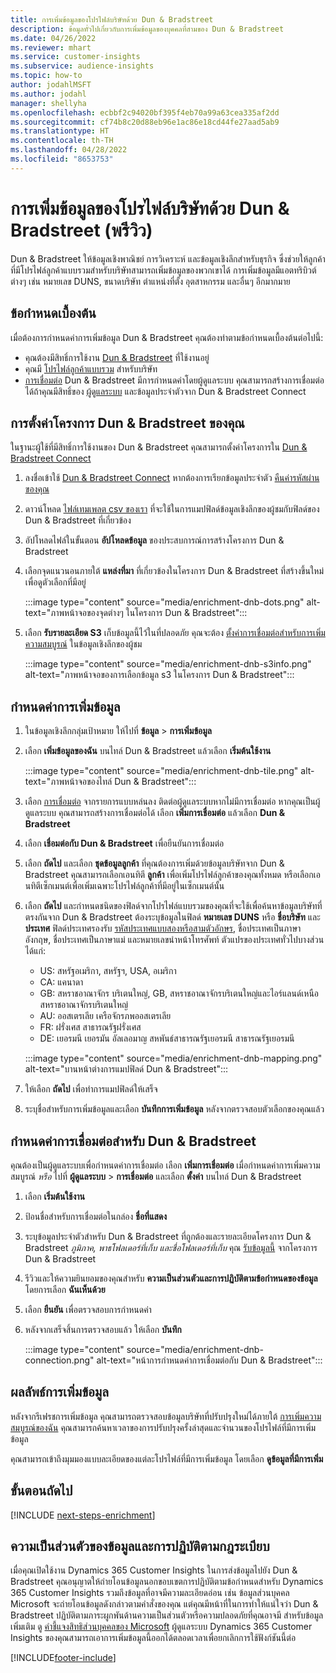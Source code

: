 ```yaml
---
title: การเพิ่มข้อมูลของโปรไฟล์บริษัทด้วย Dun & Bradstreet
description: ข้อมูลทั่วไปเกี่ยวกับการเพิ่มข้อมูลของบุคคลที่สามของ Dun & Bradstreet
ms.date: 04/26/2022
ms.reviewer: mhart
ms.service: customer-insights
ms.subservice: audience-insights
ms.topic: how-to
author: jodahlMSFT
ms.author: jodahl
manager: shellyha
ms.openlocfilehash: ecbbf2c94020bf395f4eb70a99a63cea335af2dd
ms.sourcegitcommit: cf74b8c20d88eb96e1ac86e18cd44fe27aad5ab9
ms.translationtype: HT
ms.contentlocale: th-TH
ms.lasthandoff: 04/28/2022
ms.locfileid: "8653753"
---
```

# <a name="enrichment-of-company-profiles-with-dun--bradstreet-preview"></a>การเพิ่มข้อมูลของโปรไฟล์บริษัทด้วย Dun & Bradstreet (พรีวิว)

Dun & Bradstreet ให้ข้อมูลเชิงพาณิชย์ การวิเคราะห์ และข้อมูลเชิงลึกสำหรับธุรกิจ ซึ่งช่วยให้ลูกค้าที่มีโปรไฟล์ลูกค้าแบบรวมสำหรับบริษัทสามารถเพิ่มข้อมูลของพวกเขาได้ การเพิ่มข้อมูลมีแอตทริบิวต์ต่างๆ เช่น หมายเลข DUNS, ขนาดบริษัท ตำแหน่งที่ตั้ง อุตสาหกรรม และอื่นๆ อีกมากมาย

## <a name="prerequisites"></a>ข้อกำหนดเบื้องต้น

เมื่อต้องการกำหนดค่าการเพิ่มข้อมูล Dun & Bradstreet คุณต้องทำตามข้อกำหนดเบื้องต้นต่อไปนี้:

- คุณต้องมีสิทธิ์การใช้งาน [Dun & Bradstreet](https://www.dnb.com/marketing/media/give-your-data-a-boost.html?source=microsoft_audience_insights) ที่ใช้งานอยู่
- คุณมี [โปรไฟล์ลูกค้าแบบรวม](customer-profiles.md) สำหรับบริษัท
- [การเชื่อมต่อ](connections.md) Dun & Bradstreet มีการกำหนดค่าโดยผู้ดูแลระบบ คุณสามารถสร้างการเชื่อมต่อได้ถ้าคุณมีสิทธิ์ของ [ผู้ดูแลระบบ](permissions.md#admin) และข้อมูลประจำตัวจาก Dun & Bradstreet Connect 

## <a name="setting-up-your-dun--bradstreet-project"></a>การตั้งค่าโครงการ Dun & Bradstreet ของคุณ

ในฐานะผู้ใช้ที่มีสิทธิ์การใช้งานของ Dun & Bradstreet คุณสามารถตั้งค่าโครงการใน [Dun & Bradstreet Connect](https://connect.dnb.com?lead_source=microsoft_audienceinsights) 


1. ลงชื่อเข้าใช้ [Dun & Bradstreet Connect](https://connect.dnb.com?lead_source=microsoft_audienceinsights) หากต้องการเรียกข้อมูลประจำตัว [คืนค่ารหัสผ่านของคุณ](https://sso.dnb.com/signin/forgot-password?lead_source=microsoft_audienceinsights)

1. ดาวน์โหลด [ไฟล์เทมเพลต csv ของเรา](https://c360devenrichment.blob.core.windows.net/mapping/DnBCIdatamapping.csv) ที่จะใช้ในการแมปฟิลด์ข้อมูลเชิงลึกของผู้ชมกับฟิลด์ของ Dun & Bradstreet ที่เกี่ยวข้อง 

1. อัปโหลดไฟล์ในขั้นตอน **อัปโหลดข้อมูล** ของประสบการณ์การสร้างโครงการ Dun & Bradstreet 

1. เลือกจุดแนวนอนภายใต้ **แหล่งที่มา** ที่เกี่ยวข้องในโครงการ Dun & Bradstreet ที่สร้างขึ้นใหม่เพื่อดูตัวเลือกที่มีอยู่

   :::image type="content" source="media/enrichment-dnb-dots.png" alt-text="ภาพหน้าจอของจุดต่างๆ ในโครงการ Dun & Bradstreet":::

1. เลือก **รับรายละเอียด S3** เก็บข้อมูลนี้ไว้ในที่ปลอดภัย คุณจะต้อง [ตั้งค่าการเชื่อมต่อสำหรับการเพิ่มความสมบูรณ์](#configure-a-connection-for-dun--bradstreet) ในข้อมูลเชิงลึกของผู้ชม 

   :::image type="content" source="media/enrichment-dnb-s3info.png" alt-text="ภาพหน้าจอของการเลือกข้อมูล s3 ในโครงการ Dun & Bradstreet":::



## <a name="configure-the-enrichment"></a>กำหนดค่าการเพิ่มข้อมูล

1. ในข้อมูลเชิงลึกกลุ่มเป้าหมาย ให้ไปที่ **ข้อมูล** > **การเพิ่มข้อมูล**

1. เลือก **เพิ่มข้อมูลของฉัน** บนไทล์ Dun & Bradstreet แล้วเลือก **เริ่มต้นใช้งาน**

   :::image type="content" source="media/enrichment-dnb-tile.png" alt-text="ภาพหน้าจอของไทล์ Dun & Bradstreet":::

1. เลือก [การเชื่อมต่อ](connections.md) จากรายการแบบหล่นลง ติดต่อผู้ดูแลระบบหากไม่มีการเชื่อมต่อ หากคุณเป็นผู้ดูแลระบบ คุณสามารถสร้างการเชื่อมต่อได้ เลือก **เพิ่มการเชื่อมต่อ** แล้วเลือก **Dun & Bradstreet** 

1. เลือก **เชื่อมต่อกับ Dun & Bradstreet** เพื่อยืนยันการเชื่อมต่อ

1. เลือก **ถัดไป** และเลือก **ชุดข้อมูลลูกค้า** ที่คุณต้องการเพิ่มด้วยข้อมูลบริษัทจาก Dun & Bradstreet คุณสามารถเลือกเอนทิตี **ลูกค้า** เพื่อเพิ่มโปรไฟล์ลูกค้าของคุณทั้งหมด หรือเลือกเอนทิตีเซ็กเมนต์เพื่อเพิ่มเฉพาะโปรไฟล์ลูกค้าที่มีอยู่ในเซ็กเมนต์นั้น

1. เลือก **ถัดไป** และกำหนดชนิดของฟิลด์จากโปรไฟล์แบบรวมของคุณที่จะใช้เพื่อค้นหาข้อมูลบริษัทที่ตรงกันจาก Dun & Bradstreet ต้องระบุข้อมูลในฟิลด์ **หมายเลข DUNS** หรือ **ชื่อบริษัท** และ **ประเทศ** ฟิลด์ประเทศรองรับ [รหัสประเทศแบบสองหรือสามตัวอักษร](https://www.iso.org/iso-3166-country-codes.html), ชื่อประเทศเป็นภาษาอังกฤษ, ชื่อประเทศเป็นภาษาแม่ และหมายเลขนำหน้าโทรศัพท์ ตัวแปรของประเทศทั่วไปบางส่วน ได้แก่:

   * US: สหรัฐอเมริกา, สหรัฐฯ, USA, อเมริกา
   * CA: แคนาดา
   * GB: สหราชอาณาจักร บริเตนใหญ่, GB, สหราชอาณาจักรบริเตนใหญ่และไอร์แลนด์เหนือ สหราชอาณาจักรบริเตนใหญ่
   * AU: ออสเตรเลีย เครือจักรภพออสเตรเลีย
   * FR: ฝรั่งเศส สาธารณรัฐฝรั่งเศส
   * DE: เยอรมนี เยอรมัน อัลเลอมาญ สหพันธ์สาธารณรัฐเยอรมนี สาธารณรัฐเยอรมนี

   :::image type="content" source="media/enrichment-dnb-mapping.png" alt-text="บานหน้าต่างการแมปฟิลด์ Dun & Bradstreet":::

1. ให้เลือก **ถัดไป** เพื่อทำการแมปฟิลด์ให้เสร็จ

1. ระบุชื่อสำหรับการเพิ่มข้อมูลและเลือก **บันทึกการเพิ่มข้อมูล** หลังจากตรวจสอบตัวเลือกของคุณแล้ว


## <a name="configure-a-connection-for-dun--bradstreet"></a>กำหนดค่าการเชื่อมต่อสำหรับ Dun & Bradstreet 

คุณต้องเป็นผู้ดูแลระบบเพื่อกำหนดค่าการเชื่อมต่อ เลือก **เพิ่มการเชื่อมต่อ** เมื่อกำหนดค่าการเพิ่มความสมบูรณ์ *หรือ* ไปที่ **ผู้ดูแลระบบ** > **การเชื่อมต่อ** และเลือก **ตั้งค่า** บนไทล์ Dun & Bradstreet

1. เลือก **เริ่มต้นใช้งาน** 

1. ป้อนชื่อสำหรับการเชื่อมต่อในกล่อง **ชื่อที่แสดง**

1. ระบุข้อมูลประจำตัวสำหรับ Dun & Bradstreet ที่ถูกต้องและรายละเอียดโครงการ Dun & Bradstreet *ภูมิภาค, พาธโฟลเดอร์ที่เก็บ และชื่อโฟลเดอร์ที่เก็บ* คุณ [รับข้อมูลนี้](#setting-up-your-dun--bradstreet-project) จากโครงการ Dun & Bradstreet

1. รีวิวและให้ความยินยอมของคุณสำหรับ **ความเป็นส่วนตัวและการปฏิบัติตามข้อกำหนดของข้อมูล** โดยการเลือก **ฉันเห็นด้วย**

1. เลือก **ยืนยัน** เพื่อตรวจสอบการกำหนดค่า

1. หลังจากเสร็จสิ้นการตรวจสอบแล้ว ให้เลือก **บันทึก**
   
   :::image type="content" source="media/enrichment-dnb-connection.png" alt-text="หน้าการกำหนดค่าการเชื่อมต่อกับ Dun & Bradstreet":::

## <a name="enrichment-results"></a>ผลลัพธ์การเพิ่มข้อมูล

หลังจากรีเฟรชการเพิ่มข้อมูล คุณสามารถตรวจสอบข้อมูลบริษัทที่ปรับปรุงใหม่ได้ภายใต้ [การเพิ่มความสมบูรณ์ของฉัน](enrichment-hub.md) คุณสามารถค้นหาเวลาของการปรับปรุงครั้งล่าสุดและจำนวนของโปรไฟล์ที่มีการเพิ่มข้อมูล

คุณสามารถเข้าถึงมุมมองแบบละเอียดของแต่ละโปรไฟล์ที่มีการเพิ่มข้อมูล โดยเลือก **ดูข้อมูลที่มีการเพิ่ม**

## <a name="next-steps"></a>ขั้นตอนถัดไป

[!INCLUDE [next-steps-enrichment](includes/next-steps-enrichment.md)]

## <a name="data-privacy-and-compliance"></a>ความเป็นส่วนตัวของข้อมูลและการปฏิบัติตามกฎระเบียบ

เมื่อคุณเปิดใช้งาน Dynamics 365 Customer Insights ในการส่งข้อมูลไปยัง Dun & Bradstreet คุณอนุญาตให้ถ่ายโอนข้อมูลนอกขอบเขตการปฏิบัติตามข้อกำหนดสำหรับ Dynamics 365 Customer Insights รวมถึงข้อมูลที่อาจมีความละเอียดอ่อน เช่น ข้อมูลส่วนบุคคล Microsoft จะถ่ายโอนข้อมูลดังกล่าวตามคำสั่งของคุณ แต่คุณมีหน้าที่ในการทำให้แน่ใจว่า Dun & Bradstreet ปฏิบัติตามภาระผูกพันด้านความเป็นส่วนตัวหรือความปลอดภัยที่คุณอาจมี สำหรับข้อมูลเพิ่มเติม ดู [คำชี้แจงสิทธิส่วนบุคคลของ Microsoft](https://go.microsoft.com/fwlink/?linkid=396732)
ผู้ดูแลระบบ Dynamics 365 Customer Insights ของคุณสามารถเอาการเพิ่มข้อมูลนี้ออกได้ตลอดเวลาเพื่อยกเลิกการใช้ฟังก์ชันนี้ต่อ


[!INCLUDE[footer-include](includes/footer-banner.md)]
